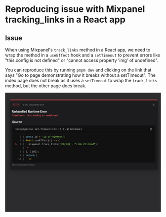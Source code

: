 # Reproducing issue with Mixpanel tracking_links in a React app

## Issue

When using Mixpanel's `track_links` method in a React app, we need to wrap the method in a `useEffect` hook and a `setTimeout` to prevent errors like "this.config is not defined" or "cannot access property 'img' of undefined".

You can reproduce this by running `pnpm dev` and clicking on the link that says "Go to page demonstrating how it breaks without a setTimeout".
The index page does not break as it uses a `setTimeout` to wrap the `track_links` method, but the other page does break.

![error](this-config-undefined-error.png)
